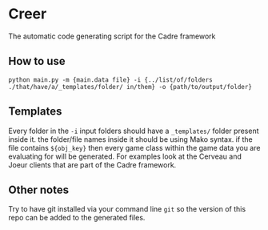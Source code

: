 # Creer
The automatic code generating script for the Cadre framework

## How to use
`python main.py -m {main.data file} -i {../list/of/folders ./that/have/a/_templates/folder/ in/them} -o {path/to/output/folder}`

## Templates
Every folder in the `-i` input folders should have a `_templates/` folder present inside it. the folder/file names inside it should be using Mako syntax. if the file contains `${obj_key}` then every game class within the game data you are evaluating for will be generated. For examples look at the Cerveau and Joeur clients that are part of the Cadre framework.

## Other notes
Try to have git installed via your command line `git` so the version of this repo can be added to the generated files.
